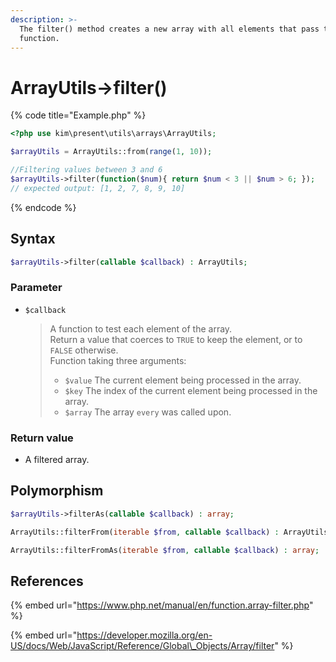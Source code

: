 ```yaml
---
description: >-
  The filter() method creates a new array with all elements that pass the
  function.
---
```


# ArrayUtils-&gt;filter\(\)

{% code title="Example.php" %}
```php
<?php use kim\present\utils\arrays\ArrayUtils;

$arrayUtils = ArrayUtils::from(range(1, 10));

//Filtering values ​​between 3 and 6
$arrayUtils->filter(function($num){ return $num < 3 || $num > 6; });
// expected output: [1, 2, 7, 8, 9, 10]
```
{% endcode %}

## Syntax

```php
$arrayUtils->filter(callable $callback) : ArrayUtils;
```

### Parameter

* `$callback`

  > A function to test each element of the array.  
  > Return a value that coerces to `TRUE` to keep the element, or to `FALSE` otherwise.  
  > Function taking three arguments:
  >
  > * `$value` The current element being processed in the array.
  > * `$key` The index of the current element being processed in the array.
  > * `$array`   The array `every` was called upon.

### Return value

* A filtered array.

## Polymorphism

```php
$arrayUtils->filterAs(callable $callback) : array;
```

```php
ArrayUtils::filterFrom(iterable $from, callable $callback) : ArrayUtils;
```

```php
ArrayUtils::filterFromAs(iterable $from, callable $callback) : array;
```

## References

{% embed url="https://www.php.net/manual/en/function.array-filter.php" %}

{% embed url="https://developer.mozilla.org/en-US/docs/Web/JavaScript/Reference/Global\_Objects/Array/filter" %}



